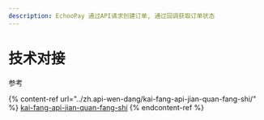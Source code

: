 ```yaml
---
description: EchooPay 通过API请求创建订单, 通过回调获取订单状态
---
```


# 技术对接

参考

{% content-ref url="../zh.api-wen-dang/kai-fang-api-jian-quan-fang-shi/" %}
[kai-fang-api-jian-quan-fang-shi](../api-wen-dang/kai-fang-api-jian-quan-fang-shi/)
{% endcontent-ref %}

